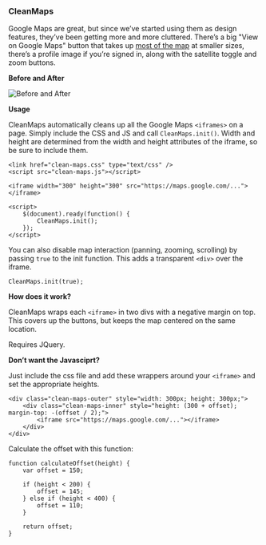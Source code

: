 ### CleanMaps

Google Maps are great, but since we’ve started using them as design features, they’ve been getting more and more cluttered. There’s a big "View on Google Maps" button that takes up [most of the map](http://i.imgur.com/ULltLdA.png) at smaller sizes, there’s a profile image if you’re signed in, along with the satellite toggle and zoom buttons. 

__Before and After__

![Before and After](http://i.imgur.com/IzlOkfo.jpg)

__Usage__

CleanMaps automatically cleans up all the Google Maps ```<iframes>``` on a page. Simply include the CSS and JS and call ```CleanMaps.init()```. Width and height are determined from the width and height attributes of the iframe, so be sure to include them.

```
<link href="clean-maps.css" type="text/css" />
<script src="clean-maps.js"></script>

<iframe width="300" height="300" src="https://maps.google.com/..."></iframe>

<script>
    $(document).ready(function() {
        CleanMaps.init();
    });
</script>
```

You can also disable map interaction (panning, zooming, scrolling) by passing ```true``` to the init function. This adds a transparent ```<div>``` over the iframe.

```
CleanMaps.init(true);
```

__How does it work?__

CleanMaps wraps each ```<iframe>``` in two divs with a negative margin on top. This covers up the buttons, but keeps the map centered on the same location.

Requires JQuery.

__Don’t want the Javasciprt?__

Just include the css file and add these wrappers around your ```<iframe>``` and set the appropriate heights.

```
<div class="clean-maps-outer" style="width: 300px; height: 300px;">
    <div class="clean-maps-inner" style="height: (300 + offset); margin-top: -(offset / 2);">
        <iframe src="https://maps.google.com/..."></iframe>
    </div>
</div>
```

Calculate the offset with this function:

```
function calculateOffset(height) {
    var offset = 150;

    if (height < 200) {
        offset = 145;
    } else if (height < 400) {
        offset = 110;
    }
    
    return offset;
}
```